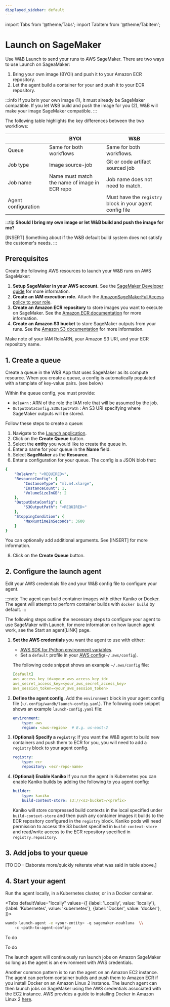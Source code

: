 ```yaml
---
displayed_sidebar: default
---
```

import Tabs from '@theme/Tabs';
import TabItem from '@theme/TabItem';

# Launch on SageMaker

Use W&B Launch to send your runs to AWS SageMaker. There are two ways to use Launch on SageaMaker:

1. Bring your own image (BYOI) and push it to your Amazon ECR repository. 
2. Let the agent build a container for your and push it to your ECR repository.

:::info
If you brin your own image (1), it must already be SageMaker compatible. If you let W&B build and push the image for you (2), W&B will make your image SageMaker compatible.
:::

The following table highlights the key differences between the two workflows:

|       | BYOI  | W&B   |
| ----- | ----- | ----- |
| Queue | Same for both workflows | Same for both workflows. |
| Job type                  | Image source-job | Git or code artifact sourced job | 
| Job name | Name must match the name of image in ECR repo | Job name does not need to match. |  
| Agent configuration |  | Must have the `registry` block in your agent config file |


:::tip
**Should I bring my own image or let W&B build and push the image for me?**

[INSERT] Something about if the W&B default build system does not satisfy the customer's needs.
:::

## Prerequisites
Create the following AWS resources to launch your W&B runs on AWS SageMaker:

1. **Setup SageMaker in your AWS account.** See the [SageMaker Developer guide](https://docs.aws.amazon.com/sagemaker/latest/dg/gs-set-up.html) for more information.
2. **Create an IAM execution role.** Attach the [AmazonSageMakerFullAccess policy to your role](https://docs.aws.amazon.com/sagemaker/latest/dg/sagemaker-roles.html).
3. **Create an Amazon ECR repository**  to store images you want to execute on SageMaker. See the [Amazon ECR documentation](https://docs.aws.amazon.com/AmazonECR/latest/userguide/repository-create.html) for more information.
4. **Create an Amazon S3 bucket** to store SageMaker outputs from your runs. See the [Amazon S3 documentation](https://docs.aws.amazon.com/AmazonS3/latest/userguide/create-bucket-overview.html) for more information.

Make note of your IAM RoleARN, your Amazon S3 URI, and your ECR repository name.

## 1. Create a queue
Create a queue in the W&B App that uses SageMaker as its compute resource. When you create a queue, a config is automatically populated with a template of key-value pairs. (see below)

Within the queue config, you must provide:

- `RoleArn` : ARN of the role the IAM role that will be assumed by the job.
- `OutputDataConfig.S3OutputPath` : An S3 URI specifying where SageMaker outputs will be stored.

Follow these steps to create a queue: 

1. Navigate to the [Launch application](https://wandb.ai/launch).
3. Click on the **Create Queue** button.
4. Select the **entity** you would like to create the queue in.
5. Enter a name for your queue in the **Name** field.
6. Select **SageMaker** as the **Resource**.
7. Enter a configuration for your queue. The config is a JSON blob that:


```yaml
{
    "RoleArn": "<REQUIRED>",
    "ResourceConfig": {
        "InstanceType": "ml.m4.xlarge",
        "InstanceCount": 1,
        "VolumeSizeInGB": 2
    },
    "OutputDataConfig": {
        "S3OutputPath": "<REQUIRED>"
    },
    "StoppingCondition": {
        "MaxRuntimeInSeconds": 3600
    }
}
```

You can optionally add additional arguments.  See [INSERT] for more information.

8. Click on the **Create Queue** button.





## 2. Configure the launch agent

Edit your AWS credentials file and your W&B config file to configure your agent.  

:::note
The agent can build container images with either Kaniko or Docker. The agent will attempt to perform container builds with `docker build` by default. 
:::

<!-- ### 1. Define AWS credentials -->

The following steps outline the necessary steps to configure your agent to use SageMaker with Launch, for more information on how launch agent work, see the Start an agent[LINK] page.

1. **Set the AWS credentials** you want the agent to use with either: 
    * [AWS SDK for Python environment variables](https://boto3.amazonaws.com/v1/documentation/api/latest/guide/credentials.html#environment-variables).
    * Set a `default` profile in your [AWS config](https://boto3.amazonaws.com/v1/documentation/api/latest/guide/credentials.html#shared-credentials-file)(`~/.aws/config`). 
    
    The following code snippet shows an example `~/.aws/config` file:

    ```yaml title="~/.aws/config"
    [default]
    aws_access_key_id=<your_aws_access_key_id>
    aws_secret_access_key=<your_aws_secret_access_key>
    aws_session_token=<your_aws_session_token>
    ```

2. **Define the agent config**. Add the `environment` block in your agent config file (`~/.config/wandb/launch-config.yaml`). The following code snippet shows an example `launch-config.yaml` file:

    ```yaml title="~/.config/wandb/launch-config.yaml"
    environment:
        type: aws
        region: <aws-region>  # E.g. us-east-2
    ```

3. **(Optional) Specify a `registry`**: If you want the W&B agent to build new containers and push them to ECR for you, you will need to add a `registry` block to your agent config.

    ```yaml title="~/.config/wandb/launch-config.yaml"
    registry:
        type: ecr
        repository: <ecr-repo-name>
    ```


4. **(Optional) Enable Kaniko**
    If you run the agent in Kubernetes you can enable Kaniko builds by adding the following to you agent config:

    ```yaml title="~/.config/wandb/launch-config.yaml"
    builder:
        type: kaniko
        build-context-store: s3://<s3-bucket>/<prefix>
    ```

    Kaniko will store compressed build contexts in the local specified under `build-context-store` and then push any container images it builds to the ECR repository configured in the `registry` block. Kaniko pods will need permission to access the S3 bucket specified in `build-context-store` and read/write access to the ECR repository specified in `registry.repository`.

## 3. Add jobs to your queue



[TO DO - Elaborate more/quickly reiterate what was said in table above,]

## 4. Start your agent
Run the agent locally, in a Kubernetes cluster, or in a Docker container. 


<Tabs
  defaultValue="locally"
  values={[
    {label: 'Locally', value: 'locally'},
    {label: 'Kubernetes', value: 'kubernetes'},
    {label: 'Docker', value: 'docker'},
  ]}>
    <TabItem value="locally">

```bash
wandb launch-agent -e <your-entity> -q sagemaker-noahluna  \\ 
    -c <path-to-agent-config>
```

</TabItem>
  <TabItem value="kubernetes">To do</TabItem>

  <TabItem value="docker">To do</TabItem>
</Tabs>




The launch agent will continuously run launch jobs on Amazon SageMaker so long as the agent is an environment with AWS credentials.



Another common pattern is to run the agent on an Amazon EC2 instance. The agent can perform container builds and push them to Amazon ECR if you install Docker on an Amazon Linux 2 instance. The launch agent can then launch jobs on SageMaker using the AWS credentials associated with the EC2 instance. AWS provides a guide to installing Docker in Amazon Linux 2 [here](https://docs.aws.amazon.com/AmazonECS/latest/developerguide/docker-basics.html#prequisites).


